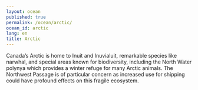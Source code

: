 ```yaml
---
layout: ocean
published: true
permalink: /ocean/arctic/
ocean_id: arctic
lang: en
title: Arctic
---
```


Canada’s Arctic is home to Inuit and Inuvialuit, remarkable species like narwhal, and special areas known for biodiversity, including the North Water polynya which provides a winter refuge for many Arctic animals. The Northwest Passage is of particular concern as increased use for shipping could have profound effects on this fragile ecosystem. 
